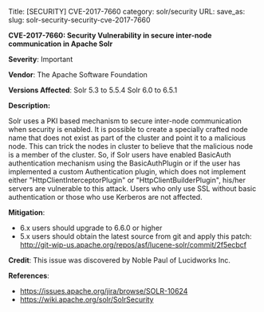 Title: [SECURITY] CVE-2017-7660
category: solr/security
URL:
save_as:
slug: solr-security-security-cve-2017-7660

**CVE-2017-7660: Security Vulnerability in secure inter-node communication in Apache Solr**

**Severity**: Important

**Vendor**:
The Apache Software Foundation

**Versions Affected**:
Solr 5.3 to 5.5.4
Solr 6.0 to 6.5.1

**Description:**

Solr uses a PKI based mechanism to secure inter-node communication
when security is enabled. It is possible to create a specially crafted
node name that does not exist as part of the cluster and point it to a
malicious node. This can trick the nodes in cluster to believe that
the malicious node is a member of the cluster. So, if Solr users have
enabled BasicAuth authentication mechanism using the BasicAuthPlugin
or if the user has implemented a custom Authentication plugin, which
does not implement either "HttpClientInterceptorPlugin" or
"HttpClientBuilderPlugin", his/her servers are vulnerable to this
attack. Users who only use SSL without basic authentication or those
who use Kerberos are not affected.

**Mitigation**:

 - 6.x users should upgrade to 6.6.0 or higher
 - 5.x users should obtain the latest source from git and apply this patch:
<http://git-wip-us.apache.org/repos/asf/lucene-solr/commit/2f5ecbcf>

**Credit**:
This issue was discovered by Noble Paul of Lucidworks Inc.

**References**:

  - <https://issues.apache.org/jira/browse/SOLR-10624>
  - <https://wiki.apache.org/solr/SolrSecurity>


